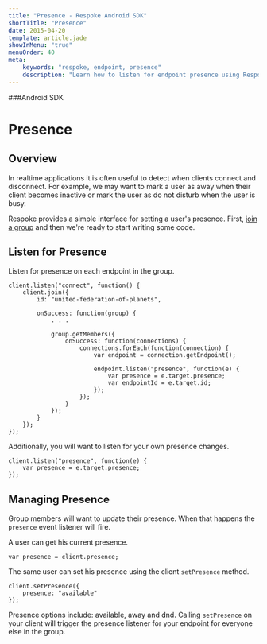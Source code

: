 ```yaml
---
title: "Presence - Respoke Android SDK"
shortTitle: "Presence"
date: 2015-04-20
template: article.jade
showInMenu: "true"
menuOrder: 40
meta:
    keywords: "respoke, endpoint, presence"
    description: "Learn how to listen for endpoint presence using Respoke"
---
```


###Android SDK
# Presence

## Overview

In realtime applications it is often useful to detect when clients connect and disconnect. For example, we may want to mark a user as away when their client becomes inactive or mark the user as do not disturb when the user is busy.

Respoke provides a simple interface for setting a user's presence. First, [join a group](/client/javascript/guide/group-discovery.html) and then we're ready to start writing some code.

## Listen for Presence

Listen for presence on each endpoint in the group.

    client.listen("connect", function() {
        client.join({
            id: "united-federation-of-planets",
            
            onSuccess: function(group) {
                . . .
                
                group.getMembers({
                    onSuccess: function(connections) {
                        connections.forEach(function(connection) {
                            var endpoint = connection.getEndpoint();
                            
                            endpoint.listen("presence", function(e) {
                                var presence = e.target.presence;
                                var endpointId = e.target.id;
                            });
                        });
                    }
                });
            }
        });
    });
    
Additionally, you will want to listen for your own presence changes.

    client.listen("presence", function(e) {
        var presence = e.target.presence;
    });

## Managing Presence

Group members will want to update their presence. When that happens the `presence` event listener will fire.

A user can get his current presence.

    var presence = client.presence;
    
The same user can set his presence using the client `setPresence` method.

    client.setPresence({
        presence: "available"
    });
    
Presence options include: available, away and dnd. Calling `setPresence` on your client will trigger the presence listener for your endpoint for everyone else in the group.

